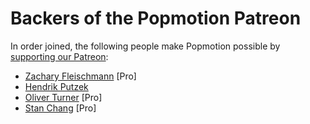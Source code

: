 # Backers of the Popmotion Patreon

In order joined, the following people make Popmotion possible by [supporting our Patreon](https://patreon.com/popmotion):

- [Zachary Fleischmann](https://twitter.com/ZFleischmann) [Pro]
- [Hendrik Putzek](https://twitter.com/hputzek)
- [Oliver Turner](https://twitter.com/oliverturner) [Pro]
- [Stan Chang](https://twitter.com/lxcid) [Pro]
